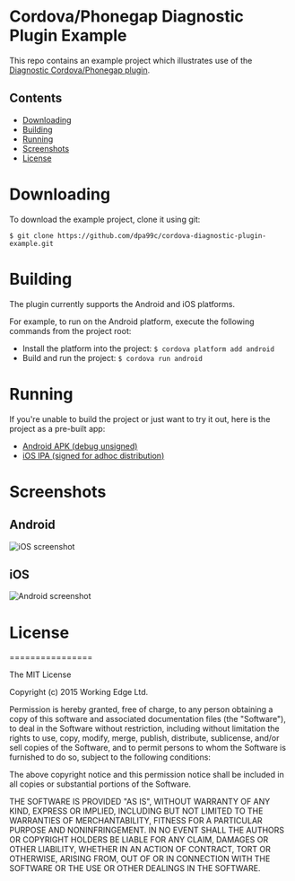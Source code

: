 Cordova/Phonegap Diagnostic Plugin Example
==========================================

This repo contains an example project which illustrates use of the [Diagnostic Cordova/Phonegap plugin](https://github.com/dpa99c/cordova-diagnostic-plugin).


## Contents
* [Downloading](#downloading)
* [Building](#building)
* [Running](#running)
* [Screenshots](#screenshots)
* [License](#license)
 
# Downloading

To download the example project, clone it using git:

    $ git clone https://github.com/dpa99c/cordova-diagnostic-plugin-example.git

# Building

The plugin currently supports the Android and iOS platforms.

For example, to run on the Android platform, execute the following commands from the project root:

- Install the platform into the project: `$ cordova platform add android`
- Build and run the project: `$ cordova run android`

# Running
If you're unable to build the project or just want to try it out, here is the project as a pre-built app:

- [Android APK (debug unsigned)](build/cordova-diagnostic-plugin-example.apk)
- [iOS IPA (signed for adhoc distribution)](build/cordova-diagnostic-plugin-example.ipa)

# Screenshots

## Android

![iOS screenshot](https://raw.githubusercontent.com/dpa99c/cordova-diagnostic-plugin-example/master/screenshots/android1.png)

## iOS

![Android screenshot](https://raw.githubusercontent.com/dpa99c/cordova-diagnostic-plugin-example/master/screenshots/ios.png)

# License
================

The MIT License

Copyright (c) 2015 Working Edge Ltd.

Permission is hereby granted, free of charge, to any person obtaining a copy
of this software and associated documentation files (the "Software"), to deal
in the Software without restriction, including without limitation the rights
to use, copy, modify, merge, publish, distribute, sublicense, and/or sell
copies of the Software, and to permit persons to whom the Software is
furnished to do so, subject to the following conditions:

The above copyright notice and this permission notice shall be included in
all copies or substantial portions of the Software.

THE SOFTWARE IS PROVIDED "AS IS", WITHOUT WARRANTY OF ANY KIND, EXPRESS OR
IMPLIED, INCLUDING BUT NOT LIMITED TO THE WARRANTIES OF MERCHANTABILITY,
FITNESS FOR A PARTICULAR PURPOSE AND NONINFRINGEMENT. IN NO EVENT SHALL THE
AUTHORS OR COPYRIGHT HOLDERS BE LIABLE FOR ANY CLAIM, DAMAGES OR OTHER
LIABILITY, WHETHER IN AN ACTION OF CONTRACT, TORT OR OTHERWISE, ARISING FROM,
OUT OF OR IN CONNECTION WITH THE SOFTWARE OR THE USE OR OTHER DEALINGS IN
THE SOFTWARE.